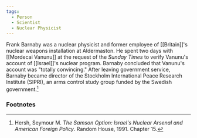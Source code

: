 ```yaml
---
tags:
  - Person
  - Scientist
  - Nuclear Physicist
---
```

Frank Barnaby was a nuclear physicist and former employee of [[Britain]]'s nuclear weapons installation at Aldermaston. He spent two days with [[Mordecai Vanunu]] at the request of the *Sunday Times* to verify Vanunu's account of [[Israel]]'s nuclear program. Barnaby concluded that Vanunu's account was "totally convincing." After leaving government service, Barnaby became director of the Stockholm International Peace Research Institute (SIPRI), an arms control study group funded by the Swedish government.[^1]

### Footnotes

[^1]: Hersh, Seymour M. *The Samson Option: Israel's Nuclear Arsenal and American Foreign Policy*. Random House, 1991. Chapter 15.
